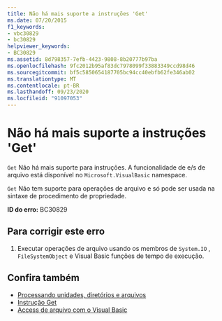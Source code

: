 ```yaml
---
title: Não há mais suporte a instruções 'Get'
ms.date: 07/20/2015
f1_keywords:
- vbc30829
- bc30829
helpviewer_keywords:
- BC30829
ms.assetid: 8d798357-7efb-4423-9808-8b20777b97ba
ms.openlocfilehash: 9fc2012b95af83dc7978099f33883349ccd98d46
ms.sourcegitcommit: bf5c5850654187705bc94cc40ebfb62fe346ab02
ms.translationtype: MT
ms.contentlocale: pt-BR
ms.lasthandoff: 09/23/2020
ms.locfileid: "91097053"
---
```

# <a name="get-statements-are-no-longer-supported"></a>Não há mais suporte a instruções 'Get'

`Get` Não há mais suporte para instruções. A funcionalidade de e/s de arquivo está disponível no `Microsoft.VisualBasic` namespace.  
  
 `Get` Não tem suporte para operações de arquivo e só pode ser usada na sintaxe de procedimento de propriedade.  
  
 **ID do erro:** BC30829  
  
## <a name="to-correct-this-error"></a>Para corrigir este erro  
  
1. Executar operações de arquivo usando os membros de `System.IO` , `FileSystemObject` e Visual Basic funções de tempo de execução.  
  
## <a name="see-also"></a>Confira também

- [Processando unidades, diretórios e arquivos](../developing-apps/programming/drives-directories-files/index.md)
- [Instrução Get](../language-reference/statements/get-statement.md)
- [Access de arquivo com o Visual Basic](../developing-apps/programming/drives-directories-files/file-access.md)
